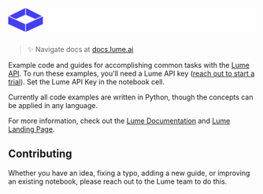 <a href="https://www.lume.ai" target="_blank">
  <picture>
    <source media="(prefers-color-scheme: dark)" srcset="/images/logo_cookbook.png" style="max-width: 100%; width: 500px; margin-bottom: 20px">
    <img alt="OpenAI Cookbook Logo" src="/images/logo_cookbook.png" width="500px">
  </picture>
</a>

<h3></h3>
 
> ✨ Navigate docs at [docs.lume.ai](https://docs.lume.ai)

Example code and guides for accomplishing common tasks with the [Lume API](https://docs.lume.ai). To run these examples, you'll need a Lume API key ([reach out to start a trial]([https://](https://cal.com/lume-ai/intro-call?date=2024-04-18&month=2024-04))). Set the Lume API Key in the notebook cell.

Currently all code examples are written in Python, though the concepts can be applied in any language.

For more information, check out the [Lume Documentation](https://docs.lume.ai) and [Lume Landing Page](https://www.lume.ai).

## Contributing

Whether you have an idea, fixing a typo, adding a new guide, or improving an existing notebook, please reach out to the Lume team to do this.
